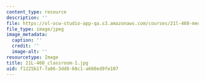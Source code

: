 ```yaml
---
content_type: resource
description: ''
file: https://ol-ocw-studio-app-qa.s3.amazonaws.com/courses/21l-460-medieval-literature-legends-of-arthur-fall-2013/f1225b1f7a863dd868c1a660ed9fe107_21L-460_classroom-1.jpg
file_type: image/jpeg
image_metadata:
  caption: ''
  credit: ''
  image-alt: ''
resourcetype: Image
title: 21L-460_classroom-1.jpg
uid: f1225b1f-7a86-3dd8-68c1-a660ed9fe107
---
```

